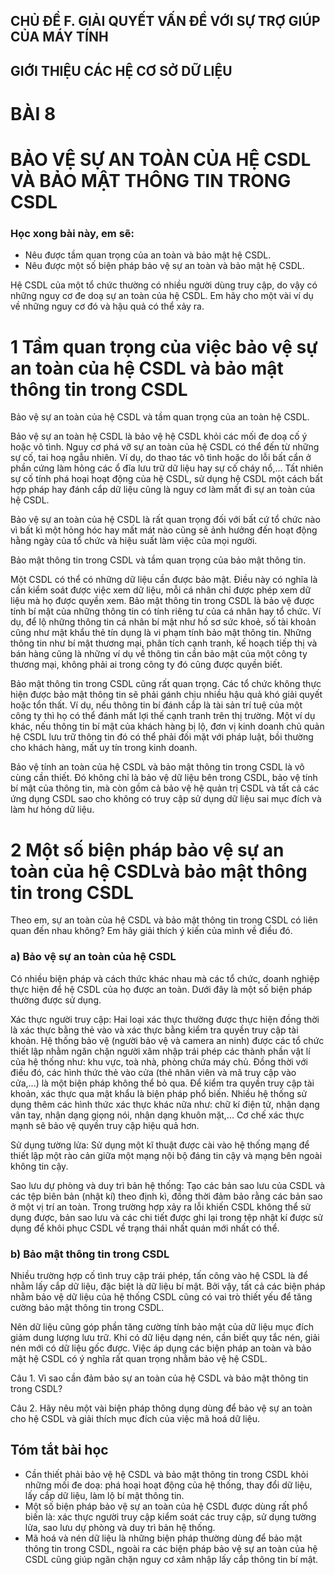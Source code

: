 ## CHỦ ĐỀ F. GIẢI QUYẾT VẤN ĐỀ VỚI SỰ TRỢ GIÚP CỦA MÁY TÍNH
## GIỚI THIỆU CÁC HỆ CƠ SỞ DỮ LIỆU
# BÀI 8
# BẢO VỆ SỰ AN TOÀN CỦA HỆ CSDL VÀ BẢO MẬT THÔNG TIN TRONG CSDL

### Học xong bài này, em sẽ:

- Nêu được tầm quan trọng của an toàn và bảo mật hệ CSDL.
- Nêu được một số biện pháp bảo vệ sự an toàn và bảo mật hệ CSDL.

Hệ CSDL của một tổ chức thường có nhiều người dùng truy cập, do vậy có những nguy cơ đe doạ sự an toàn của hệ CSDL. Em hãy cho một vài ví dụ về những nguy cơ đó và hậu quả có thể xảy ra.

# 1 Tầm quan trọng của việc bảo vệ sự an toàn của hệ CSDL và bảo mật thông tin trong CSDL

Bảo vệ sự an toàn của hệ CSDL và tầm quan trọng của an toàn hệ CSDL.

Bảo vệ sự an toàn hệ CSDL là bảo vệ hệ CSDL khỏi các mối đe doạ cố ý hoặc vô tình. Nguy cơ phá vỡ sự an toàn của hệ CSDL có thể đến từ những sự cố, tai hoạ ngẫu nhiên. Ví dụ, do thao tác vô tình hoặc do lỗi bất cẩn ở phần cứng làm hỏng các ổ đĩa lưu trữ dữ liệu hay sự cố cháy nổ,... Tất nhiên sự cố tính phá hoại hoạt động của hệ CSDL, sử dụng hệ CSDL một cách bất hợp pháp hay đánh cắp dữ liệu cũng là nguy cơ làm mất đi sự an toàn của hệ CSDL.

Bảo vệ sự an toàn của hệ CSDL là rất quan trọng đối với bất cứ tổ chức nào vì bất kì một hỏng hóc hay mất mát nào cũng sẽ ảnh hưởng đến hoạt động hằng ngày của tổ chức và hiệu suất làm việc của mọi người.

Bảo mật thông tin trong CSDL và tầm quan trọng của bảo mật thông tin.

Một CSDL có thể có những dữ liệu cần được bảo mật. Điều này có nghĩa là cần kiểm soát được việc xem dữ liệu, mỗi cá nhân chỉ được phép xem dữ liệu mà họ được quyền xem. Bảo mật thông tin trong CSDL là bảo vệ được tính bí mật của những thông tin có tính riêng tư của cá nhân hay tổ chức. Ví dụ, để lộ những thông tin cá nhân bí mật như hồ sơ sức khoẻ, số tài khoản cũng như mật khẩu thẻ tín dụng là vi phạm tính bảo mật thông tin. Những thông tin như bí mật thương mại, phân tích cạnh tranh, kế hoạch tiếp thị và bán hàng cũng là những ví dụ về thông tin cần bảo mật của một công ty thương mại, không phải ai trong công ty đó cũng được quyền biết.

Bảo mật thông tin trong CSDL cũng rất quan trọng. Các tổ chức không thực hiện được bảo mật thông tin sẽ phải gánh chịu nhiều hậu quả khó giải quyết hoặc tổn thất. Ví dụ, nếu thông tin bí đánh cắp là tài sản trí tuệ của một công ty thì họ có thể đánh mất lợi thế cạnh tranh trên thị trường. Một ví dụ khác, nếu thông tin bí mật của khách hàng bị lộ, đơn vị kinh doanh chủ quản hệ CSDL lưu trữ thông tin đó có thể phải đối mặt với pháp luật, bồi thường cho khách hàng, mất uy tín trong kinh doanh.

Bảo vệ tính an toàn của hệ CSDL và bảo mật thông tin trong CSDL là vô cùng cần thiết. Đó không chỉ là bảo vệ dữ liệu bên trong CSDL, bảo vệ tính bí mật của thông tin, mà còn gồm cả bảo vệ hệ quản trị CSDL và tất cả các ứng dụng CSDL sao cho không có truy cập sử dụng dữ liệu sai mục đích và làm hư hỏng dữ liệu.

# 2 Một số biện pháp bảo vệ sự an toàn của hệ CSDLvà bảo mật thông tin trong CSDL

Theo em, sự an toàn của hệ CSDL và bảo mật thông tin trong CSDL có liên quan đến nhau không? Em hãy giải thích ý kiến của mình về điều đó.

### a) Bảo vệ sự an toàn của hệ CSDL

Có nhiều biện pháp và cách thức khác nhau mà các tổ chức, doanh nghiệp thực hiện để hệ CSDL của họ được an toàn. Dưới đây là một số biện pháp thường được sử dụng.

Xác thực người truy cập: Hai loại xác thực thường được thực hiện đồng thời là xác thực bằng thẻ vào và xác thực bằng kiểm tra quyền truy cập tài khoản. Hệ thống bảo vệ (người bảo vệ và camera an ninh) được các tổ chức thiết lập nhằm ngăn chặn người xâm nhập trái phép các thành phần vật lí của hệ thống như: khu vực, toà nhà, phòng chứa máy chủ. Đồng thời với điều đó, các hình thức thẻ vào cửa (thẻ nhân viên và mã truy cập vào cửa,...) là một biện pháp không thể bỏ qua. Để kiểm tra quyền truy cập tài khoản, xác thực qua mật khẩu là biện pháp phổ biến. Nhiều hệ thống sử dụng thêm các hình thức xác thực khác nữa như: chữ kí điện tử, nhận dạng vân tay, nhận dạng giọng nói, nhận dạng khuôn mặt,... Cơ chế xác thực mạnh sẽ bảo vệ quyền truy cập hiệu quả hơn.

Sử dụng tường lửa: Sử dụng một kĩ thuật được cài vào hệ thống mạng để thiết lập một rào cản giữa một mạng nội bộ đáng tin cậy và mạng bên ngoài không tin cậy.

Sao lưu dự phòng và duy trì bản hệ thống: Tạo các bản sao lưu của CSDL và các tệp biên bản (nhật kí) theo định kì, đồng thời đảm bảo rằng các bản sao ở một vị trí an toàn. Trong trường hợp xảy ra lỗi khiến CSDL không thể sử dụng được, bản sao lưu và các chi tiết được ghi lại trong tệp nhật kí được sử dụng để khôi phục CSDL về trạng thái nhất quán mới nhất có thể.

### b) Bảo mật thông tin trong CSDL

Nhiều trường hợp cố tình truy cập trái phép, tấn công vào hệ CSDL là để nhằm lấy cắp dữ liệu, đặc biệt là dữ liệu bí mật. Bởi vậy, tất cả các biện pháp nhằm bảo vệ dữ liệu của hệ thống CSDL cũng có vai trò thiết yếu để tăng cường bảo mật thông tin trong CSDL.

Nên dữ liệu cũng góp phần tăng cường tính bảo mật của dữ liệu mục đích giảm dung lượng lưu trữ. Khi có dữ liệu dạng nén, cần biết quy tắc nén, giải nén mới có dữ liệu gốc được. Việc áp dụng các biện pháp an toàn và bảo mật hệ CSDL có ý nghĩa rất quan trọng nhằm bảo vệ hệ CSDL.

Câu 1. Vì sao cần đảm bảo sự an toàn của hệ CSDL và bảo mật thông tin trong CSDL?

Câu 2. Hãy nêu một vài biện pháp thông dụng dùng để bảo vệ sự an toàn cho hệ CSDL và giải thích mục đích của việc mã hoá dữ liệu.

## Tóm tắt bài học

- Cần thiết phải bảo vệ hệ CSDL và bảo mật thông tin trong CSDL khỏi những mối đe doạ: phá hoại hoạt động của hệ thống, thay đổi dữ liệu, lấy cắp dữ liệu, làm lộ bí mật thông tin.
- Một số biện pháp bảo vệ sự an toàn của hệ CSDL được dùng rất phổ biến là: xác thực người truy cập kiểm soát các truy cập, sử dụng tường lửa, sao lưu dự phòng và duy trì bản hệ thống.
- Mã hoá và nén dữ liệu là những biện pháp thường dùng để bảo mật thông tin trong CSDL, ngoài ra các biện pháp bảo vệ sự an toàn của hệ CSDL cũng giúp ngăn chặn nguy cơ xâm nhập lấy cắp thông tin bí mật.
